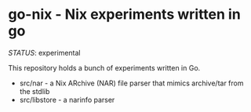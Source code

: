 # go-nix - Nix experiments written in go

*STATUS*: experimental

This repository holds a bunch of experiments written in Go.

* src/nar - a Nix ARchive (NAR) file parser that mimics archive/tar from the
  stdlib
* src/libstore - a narinfo parser 

